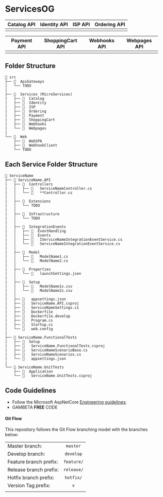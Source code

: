 

# ServicesOG


| Catalog API   | Identity API | ISP API | Ordering API | 
| ------------- | ------------- | ------------- | ------------- |
| 		 | 		 | 		 |  		|


| Payment API   | ShoppingCart API | Webhooks API | Webpages API | 
| ------------- | ------------- | ------------- | ------------- |
| 		 | 		 | 		 |  		|



## Folder Structure

```
📁 src 
├── 📁  ApiGateways 
|	└── TODO
|
├── 📁  Services (MicroServices)
|	├── 📁  Catalog
|	├── 📁  Identity
|	├── 📁  ISP
|	├── 📁  Ordering
|	├── 📁  Payment
|	├── 📁  ShoppingCart
|	├── 📁  Webhooks
|	└── 📁  Webpages
|
└── 📁  Web 
	├── 📁  WebSPA
	├── 📁  WebhookClient
	└── TODO
```


## Each Service Folder Structure
```
📁 ServiceName 
├── 📁 ServiceName.API 
|	├── 📁  Controllers
|	│	├── 📄 	ServiceNameController.cs
|	│	└── 📄 	**Controller.cs
|	│	
|	├── 📁  Extensions
|	│	└── TODO
|	│	
|	├── 📁  Infrastructure
|	│	└── TODO
|	│	
|	├── 📁  IntegrationEvents
|	│	├── 📁  EventHandling
|	│	├── 📁  Events
|	│	├── 📄	IServiceNameIntegrationEventService.cs
|	│	└── 📄	ServiceNameIntegrationEventService.cs
|	│	
|	├── 📁  Model
|	│	├── 📄	ModelName1.cs
|	│	└── 📄	ModelName2.cs
|	│	
|	├── 📁  Properties
|	│	└── 📄	launchSettings.json
|	│	
|	├── 📁  Setup
|	│	├── 📄	ModelName1s.csv
|	│	└── 📄	ModelName2s.csv
|	│	
|	├── 📄	appsettings.json
|	├── 📄	ServiceName.API.csproj
|	├── 📄	ServiceNameSettings.cs
|	├── 📄	Dockerfile
|	├── 📄	Dockerfile.develop
|	├── 📄	Program.cs
|	├── 📄	Startup.cs
|	└── 📄	web.config
|	
├── 📁 ServiceName.FunctionalTests
|	├── 📁  Setup
|	├── 📄 	ServiceName.FunctionalTests.csproj	
|	├── 📄 	ServiceNameScenarioBase.cs
|	├── 📄 	ServiceNameScenarios.cs
|	└── 📄 	appsettings.json
|	
└── 📁 ServiceName.UnitTests
	├── 📁  Application
	└── 📄 	ServiceName.UnitTests.csproj

```



## Code Guidelines

- Follow the Microsoft AspNetCore [Engineering guidelines](https://github.com/aspnet/AspNetCore/wiki/Engineering-guidelines);
- GAMBETA **FREE** CODE
#### Git Flow

This repository follows the Git Flow branching model with the branches below:

|  |     |
| ----- |:----:|
| Master branch:   |   `master`    |
| Develop branch:  |   `develop`   |
| Feature branch prefix:  |   `feature/`  |
| Release branch prefix:  |   `release/`  |
| Hotfix branch prefix:   |   `hotfix/`   |
| Version Tag prefix:  | `v` |
|   |   |
